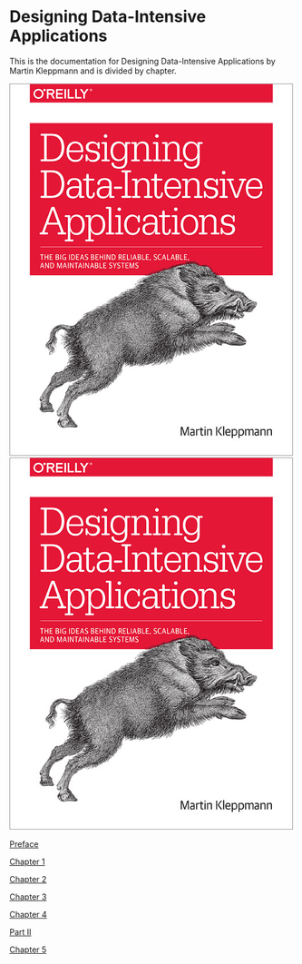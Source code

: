 
# Designing Data-Intensive Applications 
This is the documentation for Designing Data-Intensive Applications by Martin Kleppmann and is divided by chapter.

![](images\bookcover\bookcover.jpg)
![](https://github.com/anelguel/designing-data-intensive-apps/blob/main/images/bookcover/bookcover.jpg)

[Preface](/Preface.md)

[Chapter 1](/Chapter1.md)

[Chapter 2](/Chapter2.md)

[Chapter 3](/Chapter3.md)

[Chapter 4](/Chapter4.md)

[Part II](/PartII.md)

[Chapter 5](/Chapter5.md)

